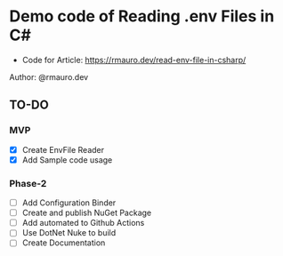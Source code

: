 # Demo code of Reading .env Files in C#

- Code for Article: https://rmauro.dev/read-env-file-in-csharp/

Author: @rmauro.dev

## TO-DO

### MVP

- [X] Create EnvFile Reader
- [X] Add Sample code usage

### Phase-2

- [ ] Add Configuration Binder
- [ ] Create and publish NuGet Package
- [ ] Add automated to Github Actions
- [ ] Use DotNet Nuke to build
- [ ] Create Documentation
